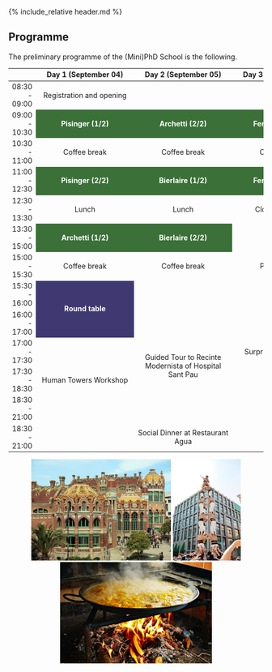 {% include_relative header.md %}

## Programme

The preliminary programme of the (Mini)PhD School is the following.

<table style="width:100%">
    <thead>
        <tr>
            <th style="text-align:right"></th>
            <th style="text-align:center"><div style="min-width:180px"></div>Day 1 (September 04)</th>
            <th style="text-align:center"><div style="min-width:180px"></div>Day 2 (September 05)</th>
            <th style="text-align:center"><div style="min-width:180px"></div>Day 3 (September 06)</th>
        </tr>
    </thead>
    <tbody>
        <tr>
            <td style="text-align:right">08:30 - 09:00</td>
            <td style="text-align:center">Registration and opening</td>
            <td style="text-align:center"></td>
            <td style="text-align:center"></td>
        </tr>
        <tr>
            <td style="text-align:right">09:00 - 10:30</td>
            <td style="text-align:center;background-color:#3B7038;color:white;font-weight:bold;">Pisinger (1/2)</td>
            <td style="text-align:center;background-color:#3B7038;color:white;font-weight:bold;">Archetti (2/2)</td>
            <td style="text-align:center;background-color:#3B7038;color:white;font-weight:bold;">Fernández (1/2)</td>
        </tr>
        <tr>
            <td style="text-align:right">10:30 - 11:00</td>
            <td style="text-align:center">Coffee break</td>
            <td style="text-align:center">Coffee break</td>
            <td style="text-align:center">Coffee break</td>
        </tr>
        <tr>
            <td style="text-align:right">11:00 - 12:30</td>
            <td style="text-align:center;background-color:#3B7038;color:white;font-weight:bold;">Pisinger (2/2)</td>
            <td style="text-align:center;background-color:#3B7038;color:white;font-weight:bold;">Bierlaire (1/2)</td>
            <td style="text-align:center;background-color:#3B7038;color:white;font-weight:bold;">Fernández (2/2)</td>
        </tr>
        <tr>
            <td style="text-align:right">12:30 - 13:30</td>
            <td style="text-align:center">Lunch</td>
            <td style="text-align:center">Lunch</td>
            <td style="text-align:center">Closing session</td>
        </tr>
        <tr>
            <td style="text-align:right">13:30 - 15:00</td>
            <td style="text-align:center;background-color:#3B7038;color:white;font-weight:bold;">Archetti (1/2)</td>
            <td style="text-align:center;background-color:#3B7038;color:white;font-weight:bold;">Bierlaire (2/2)</td>
            <td style="text-align:center" rowspan=3>Paella Lunch</td>
        </tr>
        <tr>
            <td style="text-align:right">15:00 - 15:30</td>
            <td style="text-align:center">Coffee break</td>
            <td style="text-align:center">Coffee break</td>
        </tr>
        <tr>
            <td style="text-align:right">15:30 - 16:00</td>
            <td style="text-align:center;background-color:#403870;color:white;font-weight:bold;" rowspan=2>Round table</td>
            <td style="text-align:center"></td>
        </tr>
        <tr>
            <td style="text-align:right">16:00 - 17:00</td>
            <td style="text-align:center"></td>
            <td style="text-align:center" rowspan=3>Surprise Coffee Break</td>
        </tr>
        <tr>
            <td style="text-align:right">17:00 - 17:30</td>
            <td style="text-align:center"></td>
            <td style="text-align:center" rowspan=2>Guided Tour to Recinte Modernista of Hospital Sant Pau</td>
        </tr>
        <tr>
            <td style="text-align:right">17:30 - 18:30</td>
            <td style="text-align:center">Human Towers Workshop</td>
        </tr>
        <tr>
            <td style="text-align:right">18:30 - 21:00</td>
            <td style="text-align:center"></td>
            <td style="text-align:center"></td>
            <td style="text-align:center"></td>
        </tr>
        <tr>
            <td style="text-align:right">18:30 - 21:00</td>
            <td style="text-align:center"></td>
            <td style="text-align:center">Social Dinner at Restaurant Agua</td>
            <td style="text-align:center"></td>
        </tr>
    </tbody>
</table>

<p align="center">
    <img style="display:inline;" height="200px" src="img/sant_pau.jpg">
    <img style="display:inline;" height="200px" src="img/castells.jpg">
    <img style="display:inline;" height="200px" src="img/paella.jpg">
</p>